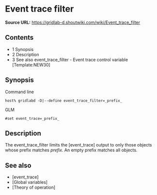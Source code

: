 # Event trace filter

**Source URL:** https://gridlab-d.shoutwiki.com/wiki/Event_trace_filter
## Contents

  * 1 Synopsis
  * 2 Description
  * 3 See also
event_trace_filter \- Event trace control variable [Template:NEW30]

## Synopsis

Command line
    
    
    host% gridlabd -D|--define event_trace_filter=_prefix_
    

GLM
    
    
    #set event_trace=_prefix_
    

## Description

The event_trace_filter limits the [event_trace] output to only those objects whose prefix matches _prefix_. An empty prefix matches all objects. 

## See also

  * [event_trace]
  * [Global variables]
  * [Theory of operation]

